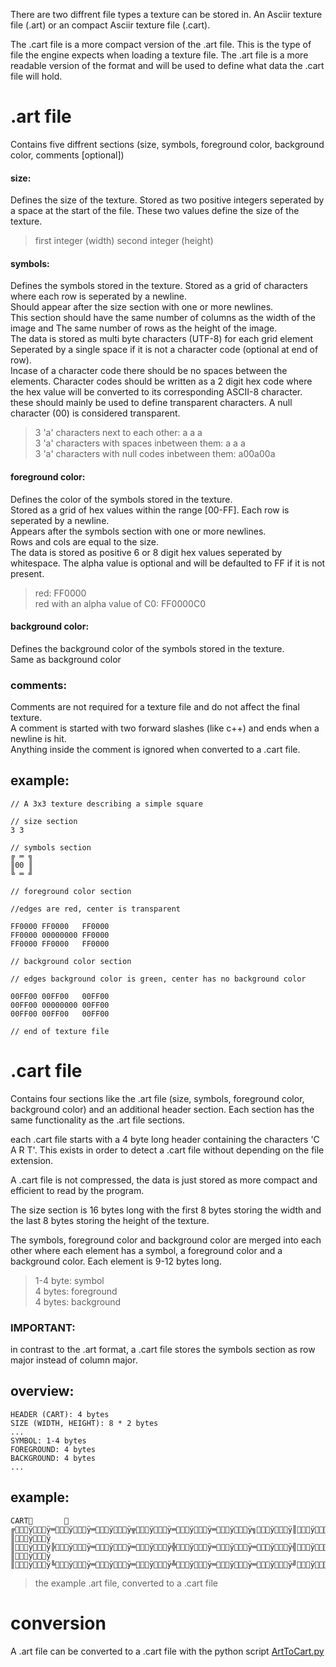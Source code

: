 There are two diffrent file types a texture can be stored in. 
An Asciir texture file (.art) or an compact Asciir texture file (.cart).

The .cart file is a more compact version of the .art file. This is the type of file the engine expects when loading a texture file.
The .art file is a more readable version of the format and will be used to define what data the .cart file will hold.

# .art file

Contains five diffrent sections (size, symbols, foreground color, background color, comments [optional])

#### size:
Defines the size of the texture.
Stored as two positive integers seperated by a space at the start of the file.
These two values define the size of the texture.

> first integer (width) second integer (height)

#### symbols:
Defines the symbols stored in the texture. 
Stored as a grid of characters where each row is seperated by a newline.  
Should appear after the size section with one or more newlines.  
This section should have the same number of columns as the width of the image and The same number of rows as the height of the image.   
The data is stored as multi byte characters (UTF-8) for each grid element Seperated by a single space if it is not a character code (optional at end of row).  
Incase of a character code there should be no spaces between the elements. 
Character codes should be written as a 2 digit hex code where the hex value will be converted to its corresponding ASCII-8 character.
these should mainly be used to define transparent characters.
A null character (00) is considered transparent.

> 3 'a' characters next to each other: a a a  
> 3 'a' characters with spaces inbetween them: a   a   a  
> 3 'a' characters with null codes inbetween them: a00a00a  

#### foreground color:
Defines the color of the symbols stored in the texture.  
Stored as a grid of hex values within the range [00-FF]. Each row is seperated by a newline.  
Appears after the symbols section with one or more newlines.  
Rows and cols are equal to the size.  
The data is stored as positive 6 or 8 digit hex values seperated by whitespace.
The alpha value is optional and will be defaulted to FF if it is not present.
>red: FF0000  
>red with an alpha value of C0: FF0000C0

#### background color:
Defines the background color of the symbols stored in the texture.  
Same as background color

### comments:
Comments are not required for a texture file and do not affect the final texture.  
A comment is started with two forward slashes (like c++) and ends when a newline is hit.  
Anything inside the comment is ignored when converted to a .cart file.

## example:
```
// A 3x3 texture describing a simple square

// size section
3 3

// symbols section
╔ ═ ╗
║00 ║
╚ ═ ╝

// foreground color section

//edges are red, center is transparent

FF0000 FF0000   FF0000
FF0000 00000000 FF0000
FF0000 FF0000   FF0000

// background color section

// edges background color is green, center has no background color

00FF00 00FF00   00FF00
00FF00 00000000 00FF00
00FF00 00FF00   00FF00

// end of texture file
```

# .cart file
Contains four sections like the .art file (size, symbols, foreground color, background color) and an additional header section. 
Each section has the same functionality as the .art file sections. 

each .cart file starts with a 4 byte long header containing the characters 'C A R T'. This exists in order to detect a .cart file without depending on the file extension.

A .cart file is not compressed, the data is just stored as more compact and efficient to read by the program.

The size section is 16 bytes long with the first 8 bytes storing the width and the last 8 bytes storing the height of the texture.

The symbols, foreground color and background color are merged into each other where each element has a symbol, a foreground color and a background color.
Each element is 9-12 bytes long.
> 1-4 byte: symbol  
> 4 bytes: foreground  
> 4 bytes: background  

### IMPORTANT: 
in contrast to the .art format, a .cart file stores the symbols section as row major instead of column major.

## overview:

```
HEADER (CART): 4 bytes
SIZE (WIDTH, HEIGHT): 8 * 2 bytes
...
SYMBOL: 1-4 bytes
FOREGROUND: 4 bytes
BACKGROUND: 4 bytes
...

```

## example:
```
CART              ╔ÿÿ═ÿÿ═ÿÿ╦ÿÿ═ÿÿ═ÿÿ╗ÿÿ║ÿÿ                  ║ÿÿ                  ║ÿÿ╠ÿÿ═ÿÿ═ÿÿ╬ÿÿ═ÿÿ═ÿÿ╣ÿÿ║ÿÿ                  ║ÿÿ                  ║ÿÿ╚ÿÿ═ÿÿ═ÿÿ╩ÿÿ═ÿÿ═ÿÿ╝ÿÿ
```
> the example .art file, converted to a .cart file

# conversion

A .art file can be converted to a .cart file with the python script [ArtToCart.py](../../../../scripts/ArtToCart.py)
